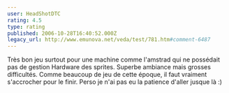 ```yaml
---
user: HeadShotDTC
rating: 4.5
type: rating
published: 2006-10-28T16:40:52.000Z
legacy_url: http://www.emunova.net/veda/test/781.htm#comment-6487
---
```

Très bon jeu surtout pour une machine comme l'amstrad qui ne possédait pas de gestion Hardware des sprites. Superbe ambiance mais grosses difficultés. Comme beaucoup de jeu de cette époque, il faut vraiment s'accrocher pour le finir. Perso je n'ai pas eu la patience d'aller jusque là :)
